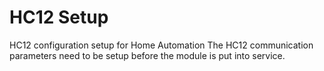 # HC12 Setup
HC12 configuration setup for Home Automation
The HC12 communication parameters need to be setup before the module is put into service. 
